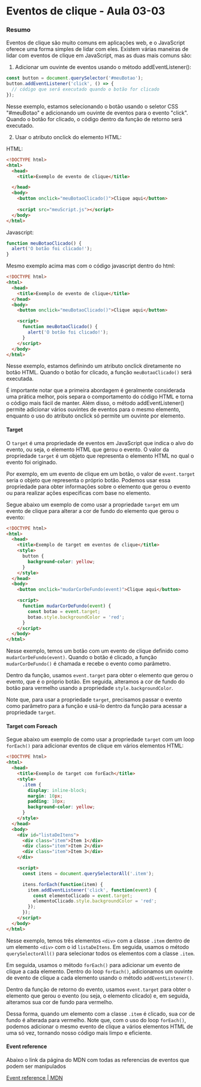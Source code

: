 <!--
Antes de publicar a issue, lembre-se de clicar na aba "Preview", para visualizar se a formatação está correta =)
-->

<!-- Escreva/insira as imagens após essa linha -->

# Eventos de clique - Aula 03-03

### Resumo

Eventos de clique são muito comuns em aplicações web, e o JavaScript oferece uma forma simples de lidar com eles. Existem várias maneiras de lidar com eventos de clique em JavaScript, mas as duas mais comuns são:

1. Adicionar um ouvinte de eventos usando o método addEventListener():

```javascript
const button = document.querySelector('#meuBotao');
button.addEventListener('click', () => {
  // código que será executado quando o botão for clicado
});
```

Nesse exemplo, estamos selecionando o botão usando o seletor CSS "#meuBotao" e adicionando um ouvinte de eventos para o evento "click". Quando o botão for clicado, o código dentro da função de retorno será executado.

2. Usar o atributo onclick do elemento HTML:

HTML:

```html
<!DOCTYPE html>
<html>
  <head>
    <title>Exemplo de evento de clique</title>

  </head>
  <body>
    <button onclick="meuBotaoClicado()">Clique aqui</button>
    
    <script src="meuScript.js"></script>
  </body>
</html>
```

Javascript:

```javascript
function meuBotaoClicado() {
  alert('O botão foi clicado!');
}
```

Mesmo exemplo acima mas com o código javascript dentro do html:

```html
<!DOCTYPE html>
<html>
  <head>
    <title>Exemplo de evento de clique</title>
  </head>
  <body>
    <button onclick="meuBotaoClicado()">Clique aqui</button>

    <script>
      function meuBotaoClicado() {
        alert('O botão foi clicado!');
      }
    </script>
  </body>
</html>
```

Nesse exemplo, estamos definindo um atributo onclick diretamente no botão HTML. Quando o botão for clicado, a função `meuBotaoClicado()` será executada.

É importante notar que a primeira abordagem é geralmente considerada uma prática melhor, pois separa o comportamento do código HTML e torna o código mais fácil de manter. Além disso, o método addEventListener() permite adicionar vários ouvintes de eventos para o mesmo elemento, enquanto o uso do atributo onclick só permite um ouvinte por elemento.

#### Target

O `target` é uma propriedade de eventos em JavaScript que indica o alvo do evento, ou seja, o elemento HTML que gerou o evento. O valor da propriedade `target` é um objeto que representa o elemento HTML no qual o evento foi originado.

Por exemplo, em um evento de clique em um botão, o valor de `event.target` seria o objeto que representa o próprio botão. Podemos usar essa propriedade para obter informações sobre o elemento que gerou o evento ou para realizar ações específicas com base no elemento.

Segue abaixo um exemplo de como usar a propriedade `target` em um evento de clique para alterar a cor de fundo do elemento que gerou o evento:

```html
<!DOCTYPE html>
<html>
  <head>
    <title>Exemplo de target em eventos de clique</title>
    <style>
      button {
        background-color: yellow;
      }
    </style>
  </head>
  <body>
    <button onclick="mudarCorDeFundo(event)">Clique aqui</button>

    <script>
      function mudarCorDeFundo(event) {
        const botao = event.target;
        botao.style.backgroundColor = 'red';
      }
    </script>
  </body>
</html>
```

Nesse exemplo, temos um botão com um evento de clique definido como `mudarCorDeFundo(event)`. Quando o botão é clicado, a função `mudarCorDeFundo()` é chamada e recebe o evento como parâmetro.

Dentro da função, usamos `event.target` para obter o elemento que gerou o evento, que é o próprio botão. Em seguida, alteramos a cor de fundo do botão para vermelho usando a propriedade `style.backgroundColor`.

Note que, para usar a propriedade `target`, precisamos passar o evento como parâmetro para a função e usá-lo dentro da função para acessar a propriedade `target`.

#### Target com Foreach

Segue abaixo um exemplo de como usar a propriedade `target` com um loop `forEach()` para adicionar eventos de clique em vários elementos HTML:

```html
<!DOCTYPE html>
<html>
  <head>
    <title>Exemplo de target com forEach</title>
    <style>
      .item {
        display: inline-block;
        margin: 10px;
        padding: 10px;
        background-color: yellow;
      }
    </style>
  </head>
  <body>
    <div id="listaDeItens">
      <div class="item">Item 1</div>
      <div class="item">Item 2</div>
      <div class="item">Item 3</div>
    </div>

    <script>
      const itens = document.querySelectorAll('.item');

      itens.forEach(function(item) {
        item.addEventListener('click', function(event) {
          const elementoClicado = event.target;
          elementoClicado.style.backgroundColor = 'red';
        });
      });
    </script>
  </body>
</html>
```

Nesse exemplo, temos três elementos `<div>` com a classe `.item` dentro de um elemento `<div>` com o id `listaDeItens`. Em seguida, usamos o método `querySelectorAll()` para selecionar todos os elementos com a classe `.item`.

Em seguida, usamos o método `forEach()` para adicionar um evento de clique a cada elemento. Dentro do loop `forEach()`, adicionamos um ouvinte de evento de clique a cada elemento usando o método `addEventListener()`.

Dentro da função de retorno do evento, usamos `event.target` para obter o elemento que gerou o evento (ou seja, o elemento clicado) e, em seguida, alteramos sua cor de fundo para vermelho.

Dessa forma, quando um elemento com a classe `.item` é clicado, sua cor de fundo é alterada para vermelho. Note que, com o uso do loop `forEach()`, podemos adicionar o mesmo evento de clique a vários elementos HTML de uma só vez, tornando nosso código mais limpo e eficiente.

#### Event reference

Abaixo o link da página do MDN com todas as referencias  de eventos que podem ser manipulados

[Event reference | MDN](https://developer.mozilla.org/en-US/docs/Web/Events)
